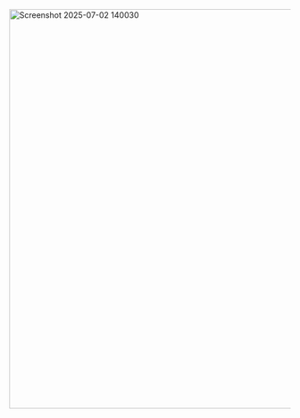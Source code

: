 <img width="1278" height="717" alt="Screenshot 2025-07-02 140030" src="https://github.com/user-attachments/assets/8c549ea7-d712-402f-9f3a-637dea8eee73" />
